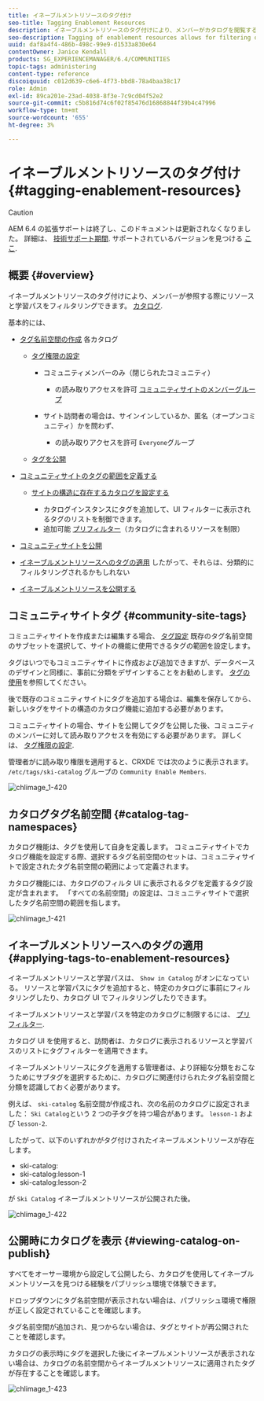 ```yaml
---
title: イネーブルメントリソースのタグ付け
seo-title: Tagging Enablement Resources
description: イネーブルメントリソースのタグ付けにより、メンバーがカタログを閲覧する際にリソースと学習パスをフィルタリングできます。
seo-description: Tagging of enablement resources allows for filtering of resources and learning paths as members browse catalogs
uuid: daf8a4f4-486b-498c-99e9-d1533a830e64
contentOwner: Janice Kendall
products: SG_EXPERIENCEMANAGER/6.4/COMMUNITIES
topic-tags: administering
content-type: reference
discoiquuid: c012d639-c6e6-4f73-bbd8-78a4baa38c17
role: Admin
exl-id: 89ca201e-23ad-4038-8f3e-7c9cd04f52e2
source-git-commit: c5b816d74c6f02f85476d16868844f39b4c47996
workflow-type: tm+mt
source-wordcount: '655'
ht-degree: 3%

---
```


# イネーブルメントリソースのタグ付け {#tagging-enablement-resources}

>[!CAUTION]
>
>AEM 6.4 の拡張サポートは終了し、このドキュメントは更新されなくなりました。 詳細は、 [技術サポート期間](https://helpx.adobe.com/jp/support/programs/eol-matrix.html). サポートされているバージョンを見つける [ここ](https://experienceleague.adobe.com/docs/?lang=ja).

## 概要 {#overview}

イネーブルメントリソースのタグ付けにより、メンバーが参照する際にリソースと学習パスをフィルタリングできます。 [カタログ](functions.md#catalog-function).

基本的には、

* [タグ名前空間の作成](../../help/sites-administering/tags.md#creating-a-namespace) 各カタログ

   * [タグ権限の設定](../../help/sites-administering/tags.md#setting-tag-permissions)

      * コミュニティメンバーのみ（閉じられたコミュニティ）

         * の読み取りアクセスを許可 [コミュニティサイトのメンバーグループ](users.md#publish-group-roles)
      * サイト訪問者の場合は、サインインしているか、匿名（オープンコミュニティ）かを問わず、

         * の読み取りアクセスを許可 `Everyone`グループ
   * [タグを公開](../../help/sites-administering/tags.md#publishing-tags)



* [コミュニティサイトのタグの範囲を定義する](sites-console.md#tagging)

   * [サイトの構造に存在するカタログを設定する](functions.md#catalog-function)

      * カタログインスタンスにタグを追加して、UI フィルターに表示されるタグのリストを制御できます。
      * 追加可能 [プリフィルター](catalog-developer-essentials.md#pre-filters)（カタログに含まれるリソースを制限）

* [コミュニティサイトを公開](sites-console.md#publishing-the-site)
* [イネーブルメントリソースへのタグの適用](resources.md#create-a-resource) したがって、それらは、分類的にフィルタリングされるかもしれない
* [イネーブルメントリソースを公開する](resources.md#publish)

## コミュニティサイトタグ {#community-site-tags}

コミュニティサイトを作成または編集する場合、 [タグ設定](sites-console.md#tagging) 既存のタグ名前空間のサブセットを選択して、サイトの機能に使用できるタグの範囲を設定します。

タグはいつでもコミュニティサイトに作成および追加できますが、データベースのデザインと同様に、事前に分類をデザインすることをお勧めします。 [タグの使用](../../help/sites-authoring/tags.md)を参照してください。

後で既存のコミュニティサイトにタグを追加する場合は、編集を保存してから、新しいタグをサイトの構造のカタログ機能に追加する必要があります。

コミュニティサイトの場合、サイトを公開してタグを公開した後、コミュニティのメンバーに対して読み取りアクセスを有効にする必要があります。 詳しくは、 [タグ権限の設定](../../help/sites-administering/tags.md#setting-tag-permissions).

管理者がに読み取り権限を適用すると、CRXDE では次のように表示されます。 `/etc/tags/ski-catalog` グループの `Community Enable Members`.

![chlimage_1-420](assets/chlimage_1-420.png)

## カタログタグ名前空間 {#catalog-tag-namespaces}

カタログ機能は、タグを使用して自身を定義します。 コミュニティサイトでカタログ機能を設定する際、選択するタグ名前空間のセットは、コミュニティサイトで設定されたタグ名前空間の範囲によって定義されます。

カタログ機能には、カタログのフィルタ UI に表示されるタグを定義するタグ設定が含まれます。 「すべての名前空間」の設定は、コミュニティサイトで選択したタグ名前空間の範囲を指します。

![chlimage_1-421](assets/chlimage_1-421.png)

## イネーブルメントリソースへのタグの適用 {#applying-tags-to-enablement-resources}

イネーブルメントリソースと学習パスは、 `Show in Catalog` がオンになっている。 リソースと学習パスにタグを追加すると、特定のカタログに事前にフィルタリングしたり、カタログ UI でフィルタリングしたりできます。

イネーブルメントリソースと学習パスを特定のカタログに制限するには、 [プリフィルター](catalog-developer-essentials.md#pre-filters).

カタログ UI を使用すると、訪問者は、カタログに表示されるリソースと学習パスのリストにタグフィルターを適用できます。

イネーブルメントリソースにタグを適用する管理者は、より詳細な分類をおこなうためにサブタグを選択するために、カタログに関連付けられたタグ名前空間と分類を認識しておく必要があります。

例えば、 `ski-catalog` 名前空間が作成され、次の名前のカタログに設定されました： `Ski Catalog`という 2 つの子タグを持つ場合があります。 `lesson-1` および `lesson-2`.

したがって、以下のいずれかがタグ付けされたイネーブルメントリソースが存在します。

* ski-catalog:
* ski-catalog:lesson-1
* ski-catalog:lesson-2

が `Ski Catalog` イネーブルメントリソースが公開された後。

![chlimage_1-422](assets/chlimage_1-422.png)

## 公開時にカタログを表示 {#viewing-catalog-on-publish}

すべてをオーサー環境から設定して公開したら、カタログを使用してイネーブルメントリソースを見つける経験をパブリッシュ環境で体験できます。

ドロップダウンにタグ名前空間が表示されない場合は、パブリッシュ環境で権限が正しく設定されていることを確認します。

タグ名前空間が追加され、見つからない場合は、タグとサイトが再公開されたことを確認します。

カタログの表示時にタグを選択した後にイネーブルメントリソースが表示されない場合は、カタログの名前空間からイネーブルメントリソースに適用されたタグが存在することを確認します。

![chlimage_1-423](assets/chlimage_1-423.png)
